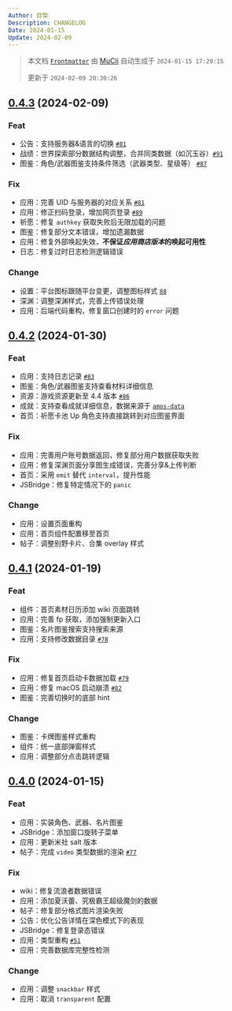 ```yaml
---
Author: 目棃
Description: CHANGELOG
Date: 2024-01-15
Update: 2024-02-09
---
```


> 本文档 [`Frontmatter`](https://github.com/BTMuli/MuCli#Frontmatter) 由 [MuCli](https://github.com/BTMuli/Mucli) 自动生成于 `2024-01-15 17:29:15`
>
> 更新于 `2024-02-09 20:30:26`

## [0.4.3](https://github.com/BTMuli/TeyvatGuide/releases/v0.4.3) (2024-02-09)

### Feat

- 公告：支持服务器&语言的切换 [`#81`](https://github.com/BTMuli/TeyvatGuide/issues/81)
- 战绩：世界探索部分数据结构调整，合并同类数据（如沉玉谷）[`#91`](https://github.com/BTMuli/TeyvatGuide/issues/91)
- 图鉴：角色/武器图鉴支持条件筛选（武器类型、星级等） [`#87`](https://github.com/BTMuli/TeyvatGuide/issues/87)

### Fix

- 应用：完善 UID 与服务器的对应关系 [`#81`](https://github.com/BTMuli/TeyvatGuide/issues/81)
- 应用：修正扫码登录，增加网页登录 [`#89`](https://github.com/BTMuli/TeyvatGuide/issues/89)
- 祈愿：修复 `authkey` 获取失败后无限加载的问题
- 图鉴：修复部分文本错误，增加遗漏数据
- 应用：修复外部唤起失效，**不保证*应用商店版本*的唤起可用性**
- 日志：修复过时日志检测逻辑错误

### Change

- 设置：平台图标跟随平台变更，调整图标样式 [`88`](https://github.com/BTMuli/TeyvatGuide/issues/88)
- 深渊：调整深渊样式，完善上传错误处理
- 应用：后端代码重构，修复窗口创建时的 `error` 问题

## [0.4.2](https://github.com/BTMuli/TeyvatGuide/releases/v0.4.2) (2024-01-30)

### Feat

- 应用：支持日志记录 [`#83`](https://github.com/BTMuli/TeyvatGuide/issues/83)
- 图鉴：角色/武器图鉴支持查看材料详细信息
- 资源：游戏资源更新至 4.4 版本 [`#86`](https://github.com/BTMuli/TeyvatGuide/issues/86)
- 成就：支持查看成就详细信息，数据来源于 [`amos-data`](https://github.com/yuehaiteam/amos-data)
- 首页：祈愿卡池 Up 角色支持直接跳转到对应图鉴界面

### Fix

- 应用：完善用户账号数据返回，修复部分用户数据获取失败
- 应用：修复深渊页面分享图生成错误，完善分享&上传判断
- 首页：采用 `emit` 替代 `interval`，提升性能
- JSBridge：修复特定情况下的 `panic`

### Change

- 应用：设置页面重构
- 应用：首页组件配置移至首页
- 帖子：调整别野卡片、合集 overlay 样式

## [0.4.1](https://github.com/BTMuli/TeyvatGuide/releases/v0.4.1) (2024-01-19)

### Feat

- 组件：首页素材日历添加 wiki 页面跳转
- 应用：完善 fp 获取，添加强制更新入口
- 图鉴：名片图鉴搜索支持搜索来源
- 应用：支持修改数据目录 [`#78`](https://github.com/BTMuli/TeyvatGuide/issues/78)

### Fix

- 应用：修复首页启动卡数据加载 [`#79`](https://github.com/BTMuli/TeyvatGuide/issues/79)
- 应用：修复 macOS 启动崩溃 [`#82`](https://github.com/BTMuli/TeyvatGuide/issues/82)
- 图鉴：完善切换时的底部 hint

### Change

- 图鉴：卡牌图鉴样式重构
- 组件：统一底部弹窗样式
- 应用：调整部分点击跳转逻辑

## [0.4.0](https://github.com/BTMuli/TeyvatGuide/releases/v0.4.0) (2024-01-15)

### Feat

- 应用：实装角色、武器、名片图鉴
- JSBridge：添加窗口旋转子菜单
- 应用：更新米社 salt 版本
- 帖子：完成 `video` 类型数据的渲染 [`#77`](https://github.com/BTMuli/TeyvatGuide/issues/77)

### Fix

- wiki：修复流浪者数据错误
- 应用：添加夏沃蕾、究极霸王超级魔剑的数据
- 帖子：修复部分格式图片渲染失败
- 公告：优化公告详情在深色模式下的表现
- JSBridge：修复登录态错误
- 应用：类型重构 [`#51`](https://github.com/BTMuli/TeyvatGuide/issues/51)
- 应用：完善数据库完整性检测

### Change

- 应用：调整 `snackbar` 样式
- 应用：取消 `transparent` 配置
